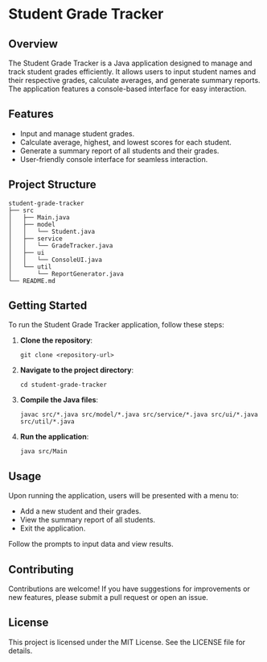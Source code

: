 # Student Grade Tracker

## Overview
The Student Grade Tracker is a Java application designed to manage and track student grades efficiently. It allows users to input student names and their respective grades, calculate averages, and generate summary reports. The application features a console-based interface for easy interaction.

## Features
- Input and manage student grades.
- Calculate average, highest, and lowest scores for each student.
- Generate a summary report of all students and their grades.
- User-friendly console interface for seamless interaction.

## Project Structure
```
student-grade-tracker
├── src
│   ├── Main.java
│   ├── model
│   │   └── Student.java
│   ├── service
│   │   └── GradeTracker.java
│   ├── ui
│   │   └── ConsoleUI.java
│   └── util
│       └── ReportGenerator.java
└── README.md
```

## Getting Started
To run the Student Grade Tracker application, follow these steps:

1. **Clone the repository**:
   ```
   git clone <repository-url>
   ```

2. **Navigate to the project directory**:
   ```
   cd student-grade-tracker
   ```

3. **Compile the Java files**:
   ```
   javac src/*.java src/model/*.java src/service/*.java src/ui/*.java src/util/*.java
   ```

4. **Run the application**:
   ```
   java src/Main
   ```

## Usage
Upon running the application, users will be presented with a menu to:
- Add a new student and their grades.
- View the summary report of all students.
- Exit the application.

Follow the prompts to input data and view results.

## Contributing
Contributions are welcome! If you have suggestions for improvements or new features, please submit a pull request or open an issue.

## License
This project is licensed under the MIT License. See the LICENSE file for details.